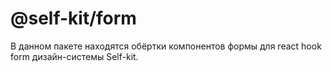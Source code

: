 # @self-kit/form

В данном пакете находятся обёртки компонентов формы для react hook form дизайн-системы Self-kit.
